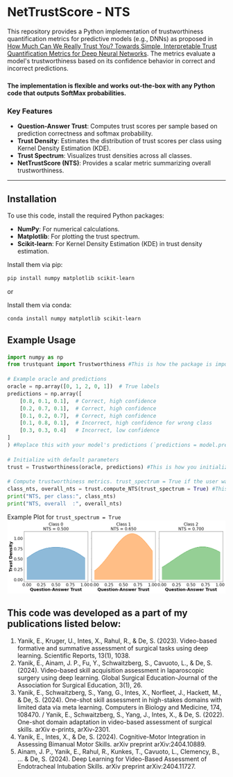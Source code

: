 # NetTrustScore - NTS

This repository provides a Python implementation of trustworthiness quantification metrics for predictive models (e.g., DNNs) as proposed in [How Much Can We Really Trust You? Towards Simple, Interpretable Trust Quantification Metrics for Deep Neural Networks](https://arxiv.org/pdf/2009.05835). The metrics evaluate a model's trustworthiness based on its confidence behavior in correct and incorrect predictions.  

###
**The implementation is flexible and works out-the-box with any Python code that outputs SoftMax probabilities.**
###

### Key Features
- **Question-Answer Trust**: Computes trust scores per sample based on prediction correctness and softmax probability.
- **Trust Density**: Estimates the distribution of trust scores per class using Kernel Density Estimation (KDE).
- **Trust Spectrum**: Visualizes trust densities across all classes.
- **NetTrustScore (NTS)**: Provides a scalar metric summarizing overall trustworthiness.

---

## Installation

To use this code, install the required Python packages:

- **NumPy**: For numerical calculations.
- **Matplotlib**: For plotting the trust spectrum.
- **Scikit-learn**: For Kernel Density Estimation (KDE) in trust density estimation.

Install them via pip:

```bash
pip install numpy matplotlib scikit-learn
```

or

Install them via conda:

```bash
conda install numpy matplotlib scikit-learn
```

## Example Usage
```python
import numpy as np
from trustquant import Trustworthiness #This is how the package is imported.

# Example oracle and predictions
oracle = np.array([0, 1, 2, 0, 1])  # True labels
predictions = np.array([
    [0.8, 0.1, 0.1],  # Correct, high confidence
    [0.2, 0.7, 0.1],  # Correct, high confidence
    [0.1, 0.2, 0.7],  # Correct, high confidence
    [0.1, 0.8, 0.1],  # Incorrect, high confidence for wrong class
    [0.3, 0.3, 0.4]   # Incorrect, low confidence
]
) #Replace this with your model's predictions (`predictions = model.predict()`)

# Initialize with default parameters
trust = Trustworthiness(oracle, predictions) #This is how you initialize.

# Compute trustworthiness metrics. trust_spectrum = True if the user wants spectrum plot to be saved.
class_nts, overall_nts = trust.compute_NTS(trust_spectrum = True) #This generates the desired NTS values.
print("NTS, per class:", class_nts)
print("NTS, overall  :", overall_nts)

```

Example Plot for `trust_spectrum = True`
![Alt text](./assets/trust_spectrum.png)

## This code was developed as a part of my publications listed below:  
1. Yanik, E., Kruger, U., Intes, X., Rahul, R., & De, S. (2023). Video-based formative and summative assessment of surgical tasks using deep learning. Scientific Reports, 13(1), 1038.
2. Yanik, E., Ainam, J. P., Fu, Y., Schwaitzberg, S., Cavuoto, L., & De, S. (2024). Video-based skill acquisition assessment in laparoscopic surgery using deep learning. Global Surgical Education-Journal of the Association for Surgical Education, 3(1), 26.
3. Yanik, E., Schwaitzberg, S., Yang, G., Intes, X., Norfleet, J., Hackett, M., & De, S. (2024). One-shot skill assessment in high-stakes domains with limited data via meta learning. Computers in Biology and Medicine, 174, 108470. / Yanik, E., Schwaitzberg, S., Yang, J., Intes, X., & De, S. (2022). One-shot domain adaptation in video-based assessment of surgical skills. arXiv e-prints, arXiv-2301.
4. Yanik, E., Intes, X., & De, S. (2024). Cognitive-Motor Integration in Assessing Bimanual Motor Skills. arXiv preprint arXiv:2404.10889.
5. Ainam, J. P., Yanik, E., Rahul, R., Kunkes, T., Cavuoto, L., Clemency, B., ... & De, S. (2024). Deep Learning for Video-Based Assessment of Endotracheal Intubation Skills. arXiv preprint arXiv:2404.11727.
